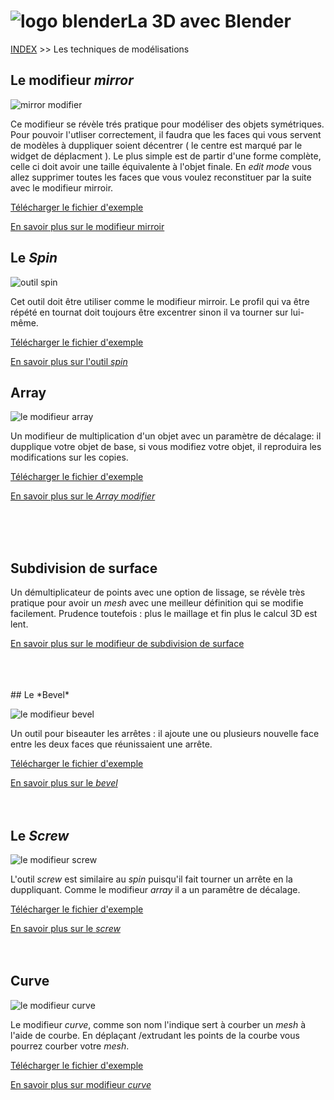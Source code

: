 # ![logo blender](src/blender.png)La 3D avec Blender
[INDEX](readme.md) >> Les techniques de modélisations

## Le modifieur *mirror*
![mirror modifier](src/mirror-modifier.png)

Ce modifieur se révèle trés pratique pour modéliser des objets symétriques. Pour pouvoir l'utliser correctement, il faudra que les faces qui vous servent de modèles à duppliquer soient décentrer ( le centre est marqué par le widget de déplacment ). Le plus simple est de partir d'une forme complète, celle ci doit avoir une taille équivalente à l'objet finale. En *edit mode* vous allez supprimer toutes les faces que vous voulez reconstituer par la suite avec le modifieur mirroir.

[Télécharger le fichier d'exemple](fichiers-blender/modifieur-mirroir.blend)

[En savoir plus sur le modifieur mirroir](https://www.blender.org/manual/modeling/modifiers/generate/mirror.html)
## Le *Spin*
![outil spin](src/outil-spin.png)

Cet outil doit être utiliser comme le modifieur mirroir. Le profil qui va être répété en tournat doit toujours être excentrer sinon il va tourner sur lui-même.

[Télécharger le fichier d'exemple](fichiers-blender/outil-spin.blend)

[En savoir plus sur l'outil *spin*](https://www.blender.org/manual/modeling/meshes/editing/duplicating/spin.html)



## Array
![le modifieur *array*](src/modifieur-array.png)

Un modifieur de multiplication d'un objet avec un paramètre de décalage: il dupplique votre objet de base, si vous modifiez votre objet, il reproduira les modifications sur les copies.

[Télécharger le fichier d'exemple](fichiers-blender/array-modifier.blend)


[En savoir plus sur le *Array modifier*](https://www.blender.org/manual/modeling/modifiers/generate/array.html)

<br />
<br />
<br />

## Subdivision de surface

Un démultiplicateur de points avec une option de lissage, se révèle très pratique pour avoir un *mesh* avec une meilleur définition qui se modifie facilement. Prudence toutefois : plus le maillage et fin plus le calcul 3D est lent.


[En savoir plus sur le modifieur de subdivision de surface](https://www.blender.org/manual/modeling/modifiers/generate/subsurf.html?highlight=subdivision)

<br />
<br />
<br />
## Le *Bevel*

![le modifieur *bevel*](src/bevel-modifier.png)

Un outil pour biseauter les arrêtes : il ajoute une ou plusieurs nouvelle face entre les deux faces que réunissaient une arrête.

[Télécharger le fichier d'exemple](fichiers-blender/modifieur-bevel.blend)

[En savoir plus sur le *bevel*](https://www.blender.org/manual/modeling/modifiers/generate/bevel.html)
<br />
<br />
<br />

## Le *Screw*
![le modifieur *screw*](src/screw-modifier.png)

L'outil *screw* est similaire au *spin* puisqu'il fait tourner un arrête en la duppliquant. Comme le modifieur *array* il a un paramêtre de décalage.

[Télécharger le fichier d'exemple](fichiers-blender/screw-modifier.blend)

[En savoir plus sur le *screw*](https://www.blender.org/manual/modeling/meshes/editing/duplicating/screw.html)
<br />
<br />
<br />
## Curve

![le modifieur *curve*](src/modifier-curve.png)

Le modifieur *curve*, comme son nom l'indique sert à courber un *mesh* à l'aide de courbe. En déplaçant /extrudant les points de la courbe vous pourrez courber votre *mesh*.

[Télécharger le fichier d'exemple](fichiers-blender/modifieur-courbe.blend)

[En savoir plus sur modifieur *curve*](https://www.blender.org/manual/modeling/modifiers/deform/curve.html)
